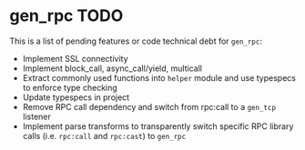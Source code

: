 # gen_rpc TODO

This is a list of pending features or code technical debt for `gen_rpc`:

- Implement SSL connectivity
- Implement block_call, async_call/yield, multicall
- Extract commonly used functions into `helper` module and use typespecs to enforce type checking
- Update typespecs in project
- Remove RPC call dependency and switch from rpc:call to a `gen_tcp` listener
- Implement parse transforms to transparently switch specific RPC library calls (i.e. `rpc:call` and `rpc:cast`) to `gen_rpc`